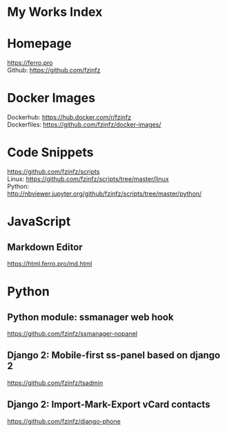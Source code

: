 My Works Index
==============

# Homepage
https://ferro.pro  
Github: https://github.com/fzinfz  

# Docker Images
Dockerhub: https://hub.docker.com/r/fzinfz  
Dockerfiles: https://github.com/fzinfz/docker-images/

# Code Snippets
https://github.com/fzinfz/scripts  
Linux: https://github.com/fzinfz/scripts/tree/master/linux  
Python: http://nbviewer.jupyter.org/github/fzinfz/scripts/tree/master/python/  

# JavaScript
## Markdown Editor
https://html.ferro.pro/md.html

# Python
## Python module: ssmanager web hook
https://github.com/fzinfz/ssmanager-nopanel

## Django 2: Mobile-first ss-panel based on django 2
https://github.com/fzinfz/tsadmin

## Django 2: Import-Mark-Export vCard contacts
https://github.com/fzinfz/django-phone